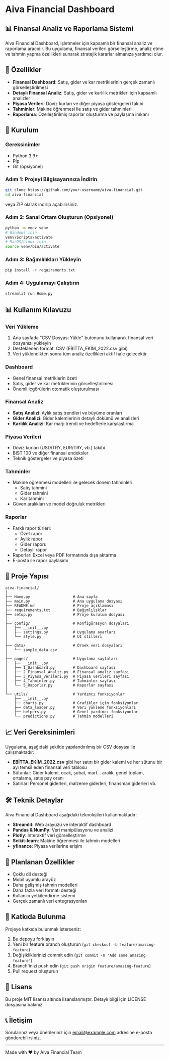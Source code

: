 # Aiva Financial Dashboard

## 📊 Finansal Analiz ve Raporlama Sistemi

Aiva Financial Dashboard, işletmeler için kapsamlı bir finansal analiz ve raporlama aracıdır. Bu uygulama, finansal verileri görselleştirme, analiz etme ve tahmin yapma özellikleri sunarak stratejik kararlar almanıza yardımcı olur.

## 🌟 Özellikler

- **Finansal Dashboard**: Satış, gider ve kar metriklerinin gerçek zamanlı görselleştirilmesi
- **Detaylı Finansal Analiz**: Satış, gider ve karlılık metrikleri için kapsamlı analizler
- **Piyasa Verileri**: Döviz kurları ve diğer piyasa göstergeleri takibi
- **Tahminler**: Makine öğrenmesi ile satış ve gider tahminleri
- **Raporlama**: Özelleştirilmiş raporlar oluşturma ve paylaşma imkanı

## 🚀 Kurulum

### Gereksinimler

- Python 3.9+
- Pip
- Git (opsiyonel)

### Adım 1: Projeyi Bilgisayarınıza İndirin

```bash
git clone https://github.com/your-username/aiva-financial.git
cd aiva-financial
```

veya ZIP olarak indirip açabilirsiniz.

### Adım 2: Sanal Ortam Oluşturun (Opsiyonel)

```bash
python -m venv venv
# Windows için
venv\Scripts\activate
# MacOS/Linux için
source venv/bin/activate
```

### Adım 3: Bağımlılıkları Yükleyin

```bash
pip install -r requirements.txt
```

### Adım 4: Uygulamayı Çalıştırın

```bash
streamlit run Home.py
```

## 📊 Kullanım Kılavuzu

### Veri Yükleme

1. Ana sayfada "CSV Dosyası Yükle" butonunu kullanarak finansal veri dosyanızı yükleyin
2. Desteklenen format: CSV (EBİTTA_EKİM_2022.csv gibi)
3. Veri yüklendikten sonra tüm analiz özellikleri aktif hale gelecektir

### Dashboard

- Genel finansal metriklerin özeti
- Satış, gider ve kar metriklerinin görselleştirilmesi
- Önemli içgörülerin otomatik oluşturulması

### Finansal Analiz

- **Satış Analizi**: Aylık satış trendleri ve büyüme oranları
- **Gider Analizi**: Gider kalemlerinin detaylı dökümü ve analizleri
- **Karlılık Analizi**: Kar marjı trendi ve hedeflerle karşılaştırma

### Piyasa Verileri

- Döviz kurları (USD/TRY, EUR/TRY, vb.) takibi
- BIST 100 ve diğer finansal endeksler
- Teknik göstergeler ve piyasa özeti

### Tahminler

- Makine öğrenmesi modelleri ile gelecek dönem tahminleri:
  - Satış tahmini
  - Gider tahmini
  - Kar tahmini
- Güven aralıkları ve model doğruluk metrikleri

### Raporlar

- Farklı rapor türleri:
  - Özet rapor
  - Aylık rapor
  - Gider raporu
  - Detaylı rapor
- Raporları Excel veya PDF formatında dışa aktarma
- E-posta ile rapor paylaşımı

## 📁 Proje Yapısı

```
aiva-financial/
│
├── Home.py                   # Ana sayfa
├── main.py                   # Ana uygulama dosyası
├── README.md                 # Proje açıklaması
├── requirements.txt          # Bağımlılıklar
├── setup.py                  # Proje kurulum dosyası
│
├── config/                   # Konfigürasyon dosyaları
│   ├── __init__.py
│   ├── settings.py           # Uygulama ayarları
│   └── style.py              # UI stilleri
│
├── data/                     # Örnek veri dosyaları
│   └── sample_data.csv
│
├── pages/                    # Uygulama sayfaları
│   ├── __init__.py
│   ├── 1_Dashboard.py        # Dashboard sayfası
│   ├── 2_Finansal_Analiz.py  # Finansal analiz sayfası
│   ├── 3_Piyasa_Verileri.py  # Piyasa verileri sayfası
│   ├── 4_Tahminler.py        # Tahminler sayfası
│   └── 5_Raporlar.py         # Raporlar sayfası
│
└── utils/                    # Yardımcı fonksiyonlar
    ├── __init__.py
    ├── charts.py             # Grafikler için fonksiyonlar
    ├── data_loader.py        # Veri yükleme fonksiyonları
    ├── helpers.py            # Genel yardımcı fonksiyonlar
    └── predictions.py        # Tahmin modelleri
```

## 📈 Veri Gereksinimleri

Uygulama, aşağıdaki şekilde yapılandırılmış bir CSV dosyası ile çalışmaktadır:

- **EBİTTA_EKİM_2022.csv** gibi her satırı bir gider kalemi ve her sütunu bir ayı temsil eden finansal veri tablosu
- Sütunlar: Gider kalemi, ocak, şubat, mart... aralık, genel toplam, ortalama, satış pay oranı
- Satırlar: Personel giderleri, malzeme giderleri, finansman giderleri vb.

## 🛠️ Teknik Detaylar

Aiva Financial Dashboard aşağıdaki teknolojileri kullanmaktadır:

- **Streamlit**: Web arayüzü ve interaktif dashboard
- **Pandas & NumPy**: Veri manipülasyonu ve analizi
- **Plotly**: İnteraktif veri görselleştirme
- **Scikit-learn**: Makine öğrenmesi ile tahmin modelleri
- **yfinance**: Piyasa verilerine erişim

## 🔮 Planlanan Özellikler

- Çoklu dil desteği
- Mobil uyumlu arayüz
- Daha gelişmiş tahmin modelleri
- Daha fazla veri formatı desteği
- Kullanıcı yetkilendirme sistemi
- Gerçek zamanlı veri entegrasyonları

## 🤝 Katkıda Bulunma

Projeye katkıda bulunmak isterseniz:

1. Bu depoyu forklayın
2. Yeni bir feature branch oluşturun (`git checkout -b feature/amazing-feature`)
3. Değişikliklerinizi commit edin (`git commit -m 'Add some amazing feature'`)
4. Branch'inizi push edin (`git push origin feature/amazing-feature`)
5. Pull request oluşturun

## 📄 Lisans

Bu proje MIT lisansı altında lisanslanmıştır. Detaylı bilgi için LICENSE dosyasına bakınız.

## 📞 İletişim

Sorularınız veya önerileriniz için [email@example.com](mailto:email@example.com) adresine e-posta gönderebilirsiniz.

---

Made with ❤️ by Aiva Financial Team
